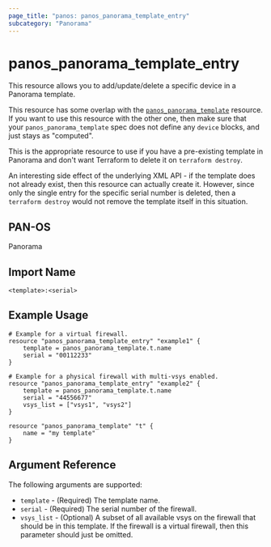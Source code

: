 ```yaml
---
page_title: "panos: panos_panorama_template_entry"
subcategory: "Panorama"
---
```


# panos_panorama_template_entry

This resource allows you to add/update/delete a specific device in a Panorama
template.

This resource has some overlap with the
[`panos_panorama_template`](panorama_template.html)
resource.  If you want to use this resource with the other one, then make
sure that your `panos_panorama_template` spec does not define any
`device` blocks, and just stays as "computed".

This is the appropriate resource to use if you have a pre-existing template
in Panorama and don't want Terraform to delete it on `terraform destroy`.

An interesting side effect of the underlying XML API - if the template does
not already exist, then this resource can actually create it.  However, since
only the single entry for the specific serial number is deleted, then a
`terraform destroy` would not remove the template itself in this situation.


## PAN-OS

Panorama


## Import Name

```
<template>:<serial>
```


## Example Usage

```hcl
# Example for a virtual firewall.
resource "panos_panorama_template_entry" "example1" {
    template = panos_panorama_template.t.name
    serial = "00112233"
}

# Example for a physical firewall with multi-vsys enabled.
resource "panos_panorama_template_entry" "example2" {
    template = panos_panorama_template.t.name
    serial = "44556677"
    vsys_list = ["vsys1", "vsys2"]
}

resource "panos_panorama_template" "t" {
    name = "my template"
}
```

## Argument Reference

The following arguments are supported:

* `template` - (Required) The template name.
* `serial` - (Required) The serial number of the firewall.
* `vsys_list` - (Optional) A subset of all available vsys on the firewall
  that should be in this template.  If the firewall is a virtual firewall,
  then this parameter should just be omitted.
